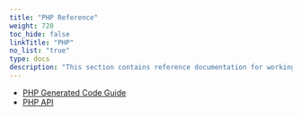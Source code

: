 ```yaml
---
title: "PHP Reference"
weight: 720
toc_hide: false
linkTitle: "PHP"
no_list: "true"
type: docs
description: "This section contains reference documentation for working with protocol buffer classes in PHP"
---
```

    

*   [PHP Generated Code Guide](/reference/php/php-generated)
*   [PHP API](/reference/php/api-docs)
